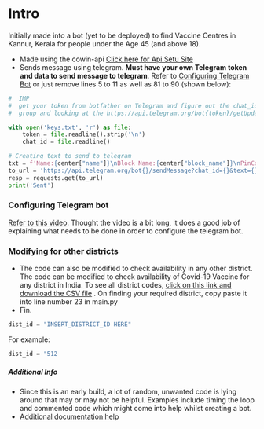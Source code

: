 # Intro
Initially made into a bot (yet to be deployed) to find Vaccine Centres in Kannur, Kerala for people under the Age 45 (and above 18).
*  Made using the cowin-api [Click here  for Api Setu Site](https://apisetu.gov.in/public/marketplace/api/cowin)
* Sends message using telegram. **Must have your own Telegram token and data to send message to telegram**. Refer to [Configuring Telegram Bot](#configuring-telegram-bot) or just remove lines 5 to 11 as well as 81 to 90 (shown below):
```python
#  IMP
#  get your token from botfather on Telegram and figure out the chat_id (Can be by sending a message in the created
#  group and looking at the https://api.telegram.org/bot{token}/getUpdates page.

with open('keys.txt', 'r') as file:
    token = file.readline().strip('\n')
    chat_id = file.readline()
```  

```python
# Creating text to send to telegram
txt = f'Name:{center["name"]}\nBlock Name:{center["block_name"]}\nPinCode:{center["pincode"]}\nMin Age:{center["min_age_limit"]}\nFree/Paid:{center["fee_type"]}\nAmount:{center["fee"]}\nAvailable Capacity:{center["available_capacity"]}\nVaccine:{center["vaccine"]}'
to_url = 'https://api.telegram.org/bot{}/sendMessage?chat_id={}&text={}&parse_mode=HTML'.format(token, chat_id, txt)
resp = requests.get(to_url)
print('Sent')
``` 

### Configuring Telegram bot
[Refer to this video]( https://www.youtube.com/watch?v=JBb4-Zeezss).
Thought the video is a bit long, it does a good job of explaining what needs to be done in order to configure the telegram bot.
### Modifying for other districts
* The code can also be modified to check availability in any other district. The code can be modified to check availability of Covid-19 Vaccine for any district in India. To see all district codes, [click on this link and download the CSV file](https://api.covid19india.org/csv/latest/district_wise.csv) . On finding your required district, copy paste it into line number 23 in main.py
* Fin.
```python
dist_id = "INSERT_DISTRICT_ID HERE"
```
For example:
```python
dist_id = "512
```
##### Additional Info
* Since this is an early build, a lot of random, unwanted code is lying around that may or may not be helpful. Examples include timing the loop and commented code which might come into help whilst creating a bot.
* [Additional documentation help](https://api.covid19india.org/)